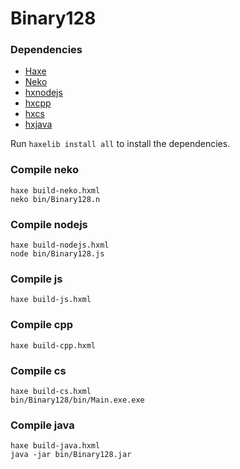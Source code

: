 # Binary128

### Dependencies

 * [Haxe](https://haxe.org/)
 * [Neko](https://nekovm.org)
 * [hxnodejs](https://lib.haxe.org/p/hxnodejs)
 * [hxcpp](https://lib.haxe.org/p/hxcpp)
 * [hxcs](https://lib.haxe.org/p/hxcs)
 * [hxjava](https://lib.haxe.org/p/hxjava)

Run `haxelib install all` to install the dependencies.

### Compile neko

```
haxe build-neko.hxml
neko bin/Binary128.n
```

### Compile nodejs

```
haxe build-nodejs.hxml
node bin/Binary128.js
```

### Compile js

```
haxe build-js.hxml
```

### Compile cpp

```
haxe build-cpp.hxml
```

### Compile cs

```
haxe build-cs.hxml
bin/Binary128/bin/Main.exe.exe
```

### Compile java

```
haxe build-java.hxml
java -jar bin/Binary128.jar
```

